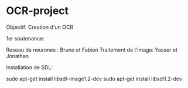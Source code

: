 # OCR-project 
Objectif: Creation d'un OCR

1er soutenance:

Reseau de neurones : Bruno et Fabien 
Traitement de l'image: Yasser et Jonathan

Installation de SDL:

sudo apt-get install libsdl-image1.2-dev
sudo apt-get install libsdl1.2-dev 
